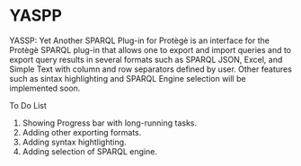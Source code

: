 # YASPP
YASSP: Yet Another SPARQL Plug-in for Protègè is an interface for the Protègè SPARQL plug-in that allows one to export and import queries and to export query results in several formats such as SPARQL JSON, Excel, and Simple Text with column and row separators defined by user. Other features such as sintax highlighting and SPARQL Engine selection will be implemented soon.

To Do List

1) Showing Progress bar with long-running tasks.
2) Adding other exporting formats.
3) Adding syntax hightlighting.
3) Adding selection of SPARQL engine.
